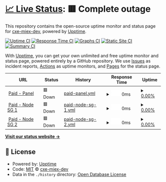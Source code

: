 # [📈 Live Status](https://cxe-miex-dev.github.io/uptimes): <!--live status--> **🟥 Complete outage**

This repository contains the open-source uptime monitor and status page for [cxe-miex-dev](https://cxe-miex-dev.github.io/uptimes), powered by [Upptime](https://github.com/upptime/upptime).

[![Uptime CI](https://github.com/cxe-miex-dev/uptimes/workflows/Uptime%20CI/badge.svg)](https://github.com/cxe-miex-dev/uptimes/actions?query=workflow%3A%22Uptime+CI%22)
[![Response Time CI](https://github.com/cxe-miex-dev/uptimes/workflows/Response%20Time%20CI/badge.svg)](https://github.com/cxe-miex-dev/uptimes/actions?query=workflow%3A%22Response+Time+CI%22)
[![Graphs CI](https://github.com/cxe-miex-dev/uptimes/workflows/Graphs%20CI/badge.svg)](https://github.com/cxe-miex-dev/uptimes/actions?query=workflow%3A%22Graphs+CI%22)
[![Static Site CI](https://github.com/cxe-miex-dev/uptimes/workflows/Static%20Site%20CI/badge.svg)](https://github.com/cxe-miex-dev/uptimes/actions?query=workflow%3A%22Static+Site+CI%22)
[![Summary CI](https://github.com/cxe-miex-dev/uptimes/workflows/Summary%20CI/badge.svg)](https://github.com/cxe-miex-dev/uptimes/actions?query=workflow%3A%22Summary+CI%22)

With [Upptime](https://upptime.js.org), you can get your own unlimited and free uptime monitor and status page, powered entirely by a GitHub repository. We use [Issues](https://github.com/cxe-miex-dev/uptimes/issues) as incident reports, [Actions](https://github.com/cxe-miex-dev/uptimes/actions) as uptime monitors, and [Pages](https://cxe-miex-dev.github.io/uptimes) for the status page.

<!--start: status pages-->
<!-- This summary is generated by Upptime (https://github.com/upptime/upptime) -->
<!-- Do not edit this manually, your changes will be overwritten -->
<!-- prettier-ignore -->
| URL | Status | History | Response Time | Uptime |
| --- | ------ | ------- | ------------- | ------ |
| <img alt="" src="https://icons.duckduckgo.com/ip3/panelcxe.hexagonn.my.id.ico" height="13"> [Paid - Panel](https://panelcxe.hexagonn.my.id/) | 🟥 Down | [paid-panel.yml](https://github.com/cxe-miex-dev/uptimes/commits/HEAD/history/paid-panel.yml) | <details><summary><img alt="Response time graph" src="./graphs/paid-panel/response-time-week.png" height="20"> 0ms</summary><br><a href="https://cxestatus.hexagonn.my.id/history/paid-panel"><img alt="Response time 0" src="https://img.shields.io/endpoint?url=https%3A%2F%2Fraw.githubusercontent.com%2Fcxe-miex-dev%2Fuptimes%2FHEAD%2Fapi%2Fpaid-panel%2Fresponse-time.json"></a><br><a href="https://cxestatus.hexagonn.my.id/history/paid-panel"><img alt="24-hour response time 0" src="https://img.shields.io/endpoint?url=https%3A%2F%2Fraw.githubusercontent.com%2Fcxe-miex-dev%2Fuptimes%2FHEAD%2Fapi%2Fpaid-panel%2Fresponse-time-day.json"></a><br><a href="https://cxestatus.hexagonn.my.id/history/paid-panel"><img alt="7-day response time 0" src="https://img.shields.io/endpoint?url=https%3A%2F%2Fraw.githubusercontent.com%2Fcxe-miex-dev%2Fuptimes%2FHEAD%2Fapi%2Fpaid-panel%2Fresponse-time-week.json"></a><br><a href="https://cxestatus.hexagonn.my.id/history/paid-panel"><img alt="30-day response time 0" src="https://img.shields.io/endpoint?url=https%3A%2F%2Fraw.githubusercontent.com%2Fcxe-miex-dev%2Fuptimes%2FHEAD%2Fapi%2Fpaid-panel%2Fresponse-time-month.json"></a><br><a href="https://cxestatus.hexagonn.my.id/history/paid-panel"><img alt="1-year response time 0" src="https://img.shields.io/endpoint?url=https%3A%2F%2Fraw.githubusercontent.com%2Fcxe-miex-dev%2Fuptimes%2FHEAD%2Fapi%2Fpaid-panel%2Fresponse-time-year.json"></a></details> | <details><summary><a href="https://cxestatus.hexagonn.my.id/history/paid-panel">0.00%</a></summary><a href="https://cxestatus.hexagonn.my.id/history/paid-panel"><img alt="All-time uptime 5.14%" src="https://img.shields.io/endpoint?url=https%3A%2F%2Fraw.githubusercontent.com%2Fcxe-miex-dev%2Fuptimes%2FHEAD%2Fapi%2Fpaid-panel%2Fuptime.json"></a><br><a href="https://cxestatus.hexagonn.my.id/history/paid-panel"><img alt="24-hour uptime 0.00%" src="https://img.shields.io/endpoint?url=https%3A%2F%2Fraw.githubusercontent.com%2Fcxe-miex-dev%2Fuptimes%2FHEAD%2Fapi%2Fpaid-panel%2Fuptime-day.json"></a><br><a href="https://cxestatus.hexagonn.my.id/history/paid-panel"><img alt="7-day uptime 0.00%" src="https://img.shields.io/endpoint?url=https%3A%2F%2Fraw.githubusercontent.com%2Fcxe-miex-dev%2Fuptimes%2FHEAD%2Fapi%2Fpaid-panel%2Fuptime-week.json"></a><br><a href="https://cxestatus.hexagonn.my.id/history/paid-panel"><img alt="30-day uptime 0.00%" src="https://img.shields.io/endpoint?url=https%3A%2F%2Fraw.githubusercontent.com%2Fcxe-miex-dev%2Fuptimes%2FHEAD%2Fapi%2Fpaid-panel%2Fuptime-month.json"></a><br><a href="https://cxestatus.hexagonn.my.id/history/paid-panel"><img alt="1-year uptime 0.00%" src="https://img.shields.io/endpoint?url=https%3A%2F%2Fraw.githubusercontent.com%2Fcxe-miex-dev%2Fuptimes%2FHEAD%2Fapi%2Fpaid-panel%2Fuptime-year.json"></a></details>
| <img alt="" src="https://icons.duckduckgo.com/ip3/null.ico" height="13"> [Paid - Node SG 1](sgp1.hexagonn.my.id) | 🟥 Down | [paid-node-sg-1.yml](https://github.com/cxe-miex-dev/uptimes/commits/HEAD/history/paid-node-sg-1.yml) | <details><summary><img alt="Response time graph" src="./graphs/paid-node-sg-1/response-time-week.png" height="20"> 0ms</summary><br><a href="https://cxestatus.hexagonn.my.id/history/paid-node-sg-1"><img alt="Response time 0" src="https://img.shields.io/endpoint?url=https%3A%2F%2Fraw.githubusercontent.com%2Fcxe-miex-dev%2Fuptimes%2FHEAD%2Fapi%2Fpaid-node-sg-1%2Fresponse-time.json"></a><br><a href="https://cxestatus.hexagonn.my.id/history/paid-node-sg-1"><img alt="24-hour response time 0" src="https://img.shields.io/endpoint?url=https%3A%2F%2Fraw.githubusercontent.com%2Fcxe-miex-dev%2Fuptimes%2FHEAD%2Fapi%2Fpaid-node-sg-1%2Fresponse-time-day.json"></a><br><a href="https://cxestatus.hexagonn.my.id/history/paid-node-sg-1"><img alt="7-day response time 0" src="https://img.shields.io/endpoint?url=https%3A%2F%2Fraw.githubusercontent.com%2Fcxe-miex-dev%2Fuptimes%2FHEAD%2Fapi%2Fpaid-node-sg-1%2Fresponse-time-week.json"></a><br><a href="https://cxestatus.hexagonn.my.id/history/paid-node-sg-1"><img alt="30-day response time 0" src="https://img.shields.io/endpoint?url=https%3A%2F%2Fraw.githubusercontent.com%2Fcxe-miex-dev%2Fuptimes%2FHEAD%2Fapi%2Fpaid-node-sg-1%2Fresponse-time-month.json"></a><br><a href="https://cxestatus.hexagonn.my.id/history/paid-node-sg-1"><img alt="1-year response time 0" src="https://img.shields.io/endpoint?url=https%3A%2F%2Fraw.githubusercontent.com%2Fcxe-miex-dev%2Fuptimes%2FHEAD%2Fapi%2Fpaid-node-sg-1%2Fresponse-time-year.json"></a></details> | <details><summary><a href="https://cxestatus.hexagonn.my.id/history/paid-node-sg-1">0.00%</a></summary><a href="https://cxestatus.hexagonn.my.id/history/paid-node-sg-1"><img alt="All-time uptime 6.01%" src="https://img.shields.io/endpoint?url=https%3A%2F%2Fraw.githubusercontent.com%2Fcxe-miex-dev%2Fuptimes%2FHEAD%2Fapi%2Fpaid-node-sg-1%2Fuptime.json"></a><br><a href="https://cxestatus.hexagonn.my.id/history/paid-node-sg-1"><img alt="24-hour uptime 0.00%" src="https://img.shields.io/endpoint?url=https%3A%2F%2Fraw.githubusercontent.com%2Fcxe-miex-dev%2Fuptimes%2FHEAD%2Fapi%2Fpaid-node-sg-1%2Fuptime-day.json"></a><br><a href="https://cxestatus.hexagonn.my.id/history/paid-node-sg-1"><img alt="7-day uptime 0.00%" src="https://img.shields.io/endpoint?url=https%3A%2F%2Fraw.githubusercontent.com%2Fcxe-miex-dev%2Fuptimes%2FHEAD%2Fapi%2Fpaid-node-sg-1%2Fuptime-week.json"></a><br><a href="https://cxestatus.hexagonn.my.id/history/paid-node-sg-1"><img alt="30-day uptime 0.00%" src="https://img.shields.io/endpoint?url=https%3A%2F%2Fraw.githubusercontent.com%2Fcxe-miex-dev%2Fuptimes%2FHEAD%2Fapi%2Fpaid-node-sg-1%2Fuptime-month.json"></a><br><a href="https://cxestatus.hexagonn.my.id/history/paid-node-sg-1"><img alt="1-year uptime 0.00%" src="https://img.shields.io/endpoint?url=https%3A%2F%2Fraw.githubusercontent.com%2Fcxe-miex-dev%2Fuptimes%2FHEAD%2Fapi%2Fpaid-node-sg-1%2Fuptime-year.json"></a></details>
| <img alt="" src="https://icons.duckduckgo.com/ip3/null.ico" height="13"> [Paid - Node SG 2](sgp2.hexagonn.my.id) | 🟥 Down | [paid-node-sg-2.yml](https://github.com/cxe-miex-dev/uptimes/commits/HEAD/history/paid-node-sg-2.yml) | <details><summary><img alt="Response time graph" src="./graphs/paid-node-sg-2/response-time-week.png" height="20"> 0ms</summary><br><a href="https://cxestatus.hexagonn.my.id/history/paid-node-sg-2"><img alt="Response time 0" src="https://img.shields.io/endpoint?url=https%3A%2F%2Fraw.githubusercontent.com%2Fcxe-miex-dev%2Fuptimes%2FHEAD%2Fapi%2Fpaid-node-sg-2%2Fresponse-time.json"></a><br><a href="https://cxestatus.hexagonn.my.id/history/paid-node-sg-2"><img alt="24-hour response time 0" src="https://img.shields.io/endpoint?url=https%3A%2F%2Fraw.githubusercontent.com%2Fcxe-miex-dev%2Fuptimes%2FHEAD%2Fapi%2Fpaid-node-sg-2%2Fresponse-time-day.json"></a><br><a href="https://cxestatus.hexagonn.my.id/history/paid-node-sg-2"><img alt="7-day response time 0" src="https://img.shields.io/endpoint?url=https%3A%2F%2Fraw.githubusercontent.com%2Fcxe-miex-dev%2Fuptimes%2FHEAD%2Fapi%2Fpaid-node-sg-2%2Fresponse-time-week.json"></a><br><a href="https://cxestatus.hexagonn.my.id/history/paid-node-sg-2"><img alt="30-day response time 0" src="https://img.shields.io/endpoint?url=https%3A%2F%2Fraw.githubusercontent.com%2Fcxe-miex-dev%2Fuptimes%2FHEAD%2Fapi%2Fpaid-node-sg-2%2Fresponse-time-month.json"></a><br><a href="https://cxestatus.hexagonn.my.id/history/paid-node-sg-2"><img alt="1-year response time 0" src="https://img.shields.io/endpoint?url=https%3A%2F%2Fraw.githubusercontent.com%2Fcxe-miex-dev%2Fuptimes%2FHEAD%2Fapi%2Fpaid-node-sg-2%2Fresponse-time-year.json"></a></details> | <details><summary><a href="https://cxestatus.hexagonn.my.id/history/paid-node-sg-2">0.00%</a></summary><a href="https://cxestatus.hexagonn.my.id/history/paid-node-sg-2"><img alt="All-time uptime 5.28%" src="https://img.shields.io/endpoint?url=https%3A%2F%2Fraw.githubusercontent.com%2Fcxe-miex-dev%2Fuptimes%2FHEAD%2Fapi%2Fpaid-node-sg-2%2Fuptime.json"></a><br><a href="https://cxestatus.hexagonn.my.id/history/paid-node-sg-2"><img alt="24-hour uptime 0.00%" src="https://img.shields.io/endpoint?url=https%3A%2F%2Fraw.githubusercontent.com%2Fcxe-miex-dev%2Fuptimes%2FHEAD%2Fapi%2Fpaid-node-sg-2%2Fuptime-day.json"></a><br><a href="https://cxestatus.hexagonn.my.id/history/paid-node-sg-2"><img alt="7-day uptime 0.00%" src="https://img.shields.io/endpoint?url=https%3A%2F%2Fraw.githubusercontent.com%2Fcxe-miex-dev%2Fuptimes%2FHEAD%2Fapi%2Fpaid-node-sg-2%2Fuptime-week.json"></a><br><a href="https://cxestatus.hexagonn.my.id/history/paid-node-sg-2"><img alt="30-day uptime 0.00%" src="https://img.shields.io/endpoint?url=https%3A%2F%2Fraw.githubusercontent.com%2Fcxe-miex-dev%2Fuptimes%2FHEAD%2Fapi%2Fpaid-node-sg-2%2Fuptime-month.json"></a><br><a href="https://cxestatus.hexagonn.my.id/history/paid-node-sg-2"><img alt="1-year uptime 0.00%" src="https://img.shields.io/endpoint?url=https%3A%2F%2Fraw.githubusercontent.com%2Fcxe-miex-dev%2Fuptimes%2FHEAD%2Fapi%2Fpaid-node-sg-2%2Fuptime-year.json"></a></details>

<!--end: status pages-->

[**Visit our status website →**](https://cxe-miex-dev.github.io/uptimes)

## 📄 License

- Powered by: [Upptime](https://github.com/upptime/upptime)
- Code: [MIT](./LICENSE) © [cxe-miex-dev](https://cxe-miex-dev.github.io/uptimes)
- Data in the `./history` directory: [Open Database License](https://opendatacommons.org/licenses/odbl/1-0/)
